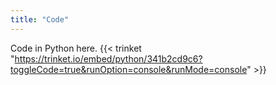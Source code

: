 ```yaml
---
title: "Code"
---
```

Code in Python here.
{{< trinket "https://trinket.io/embed/python/341b2cd9c6?toggleCode=true&runOption=console&runMode=console" >}}